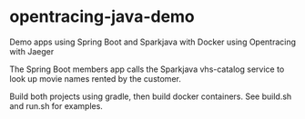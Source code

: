 # opentracing-java-demo
Demo apps using Spring Boot and Sparkjava with Docker using Opentracing with Jaeger

The Spring Boot members app calls the Sparkjava vhs-catalog service to look up movie names rented by the customer.

Build both projects using gradle, then build docker containers. See build.sh and run.sh for examples.

